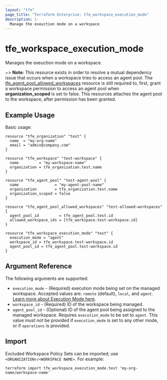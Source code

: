 ```yaml
---
layout: "tfe"
page_title: "Terraform Enterprise: tfe_workspace_execution_mode"
description: |-
  Manage the exeuction mode on a workspace
---
```


# tfe_workspace_execution_mode

Manages the exeuction mode on a workspace.

~> **Note:** This resource exists in order to resolve a mutual dependency issue that occurs when a workspace tries to access an agent pool. The [tfe_agent_pool_allowed_workspaces](https://registry.terraform.io/providers/hashicorp/tfe/latest/docs/resources/agent_pool_allowed_workspaces) resource is still required to, first, grant a workspace permission to access an agent pool when **organization_scoped** is set to false. This resources attaches the agent pool to the workspace, after permission has been granted.

## Example Usage

Basic usage:

```hcl
resource "tfe_organization" "test" {
  name  = "my-org-name"
  email = "admin@company.com"
}

resource "tfe_workspace" "test-workspace" {
  name         = "my-workspace-name"
  organization = tfe_organization.test.name
}

resource "tfe_agent_pool" "test-agent-pool" {
  name                = "my-agent-pool-name"
  organization        = tfe_organization.test.name
  organization_scoped = false
}

resource "tfe_agent_pool_allowed_workspaces" "test-allowed-workspaces" {
  agent_pool_id         = tfe_agent_pool.test.id
  allowed_workspace_ids = [tfe_workspace.test-workspace.id]
}

resource "tfe_workspace_execution_mode" "test" {
  execution_mode = "agent"
  workspace_id = tfe_workspace.test-workspace.id
  agent_pool_id = tfe_agent_pool.test-workspace.id
}
```

## Argument Reference

The following arguments are supported:

* `execution_mode` - (Required) execution mode being set on the managed workspace. Accepted values are: `remote` (default), `local`, and `agent`. [Learn more about Execution Mode here](https://developer.hashicorp.com/terraform/cloud-docs/workspaces/settings#execution-mode).
* `workspace_id` - (Required) ID of the workspace being managed.
* `agent_pool_id` - (Optional) ID of the agent pool being assigned to the managed workspace. Requires `execution_mode` to be set to `agent`. This value _must not_ be provided if `execution_mode` is set to any other mode, or if `operations` is provided.

## Import

Excluded Workspace Policy Sets can be imported; use `<ORGANIZATION>/<WORKSPACE NAME>`. For example:

```shell
terraform import tfe_workspace_execution_mode.test 'my-org-name/workspace-name'
```